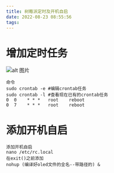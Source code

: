 ```yaml
---
title: 树莓派定时及开机自启
date: 2022-08-23 08:55:56
tags:
---
```

# 增加定时任务
<!--more-->
![alt 图片](https://img-blog.csdnimg.cn/2020062621515630.png?x-oss-process=image/watermark,type_ZmFuZ3poZW5naGVpdGk,shadow_10,text_aHR0cHM6Ly9ibG9nLmNzZG4ubmV0L3dlaXhpbl80NzMyNjczNQ==,size_16,color_FFFFFF,t_70)
```
命令
sudo crontab -e #编辑crontab任务
sudo crontab -l #查看现在已有的crontab任务
0  0    * * *   root    reboot
0  7    * * *   root    reboot
```
# 添加开机自启
```
添加开机自启
nano /etc/rc.local
在exit()之前添加
nohup (编译好oled文件的全名--带路径的) &
```

